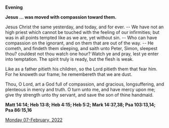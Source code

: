 **Evening**

**Jesus ... was moved with compassion toward them.**
 
Jesus Christ the same yesterday, and today, and for ever. -- We have not an high priest which cannot be touched with the feeling of our infirmities; but was in all points tempted like as we are, yet without sin. -- Who can have compassion on the ignorant, and on them that are out of the way. -- He cometh, and findeth them sleeping, and saith unto Peter, Simon, sleepest thou? couldest not thou watch one hour? Watch ye and pray, lest ye enter into temptation. The spirit truly is ready, but the flesh is weak.
 
Like as a father pitieth his children, so the Lord pitieth them that fear him. For he knoweth our frame; he remembereth that we are dust.
 
Thou, O Lord, art a God full of compassion, and gracious, longsuffering, and plenteous in mercy and truth. O turn unto me, and have mercy upon me; give thy strength unto thy servant, and save the son of thine handmaid.  

**Matt 14:14; Heb 13:8; Heb 4:15; Heb 5:2; Mark 14:37,38; Psa 103:13,14; Psa 86:15,16**

[Monday 07-February, 2022](https://t.me/daily_light)
